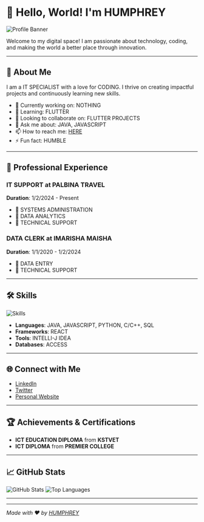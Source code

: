 # 👋 Hello, World! I'm HUMPHREY

![Profile Banner]()

Welcome to my digital space! I am passionate about technology, coding, and making the world a better place through innovation.

---

## 🌟 About Me

I am a IT SPECIALIST with a love for CODING. I thrive on creating impactful projects and continuously learning new skills. 

- 🔭 Currently working on: NOTHING
- 🌱 Learning: FLUTTER
- 👯 Looking to collaborate on: FLUTTER PROJECTS
- 💬 Ask me about: JAVA, JAVASCRIPT
- 📫 How to reach me: [HERE](mailto:humblesys09@gmail.com)
- ⚡ Fun fact: HUMBLE

---

## 💼 Professional Experience

### IT SUPPORT at PALBINA TRAVEL
**Duration**: 1/2/2024 - Present

- 📌 SYSTEMS ADMINISTRATION
- 📌 DATA ANALYTICS
- 📌 TECHNICAL SUPPORT

### DATA CLERK at IMARISHA MAISHA
**Duration**: 1/1/2020 - 1/2/2024

- 📌 DATA ENTRY
- 📌 TECHNICAL SUPPORT

---

## 🛠️ Skills

![Skills]()

- **Languages**: JAVA, JAVASCRIPT, PYTHON, C/C++, SQL
- **Frameworks**: REACT
- **Tools**: INTELLI-J IDEA
- **Databases**: ACCESS

---

## 🌐 Connect with Me

- [LinkedIn](https://www.linkedin.com/in/humphrey-ngugi-132a601b9/)
- [Twitter](https://twitter.com/yourusername)
- [Personal Website](https://yourwebsite.com)

---

## 🏆 Achievements & Certifications

- **ICT EDUCATION DIPLOMA** from **KSTVET**
- **ICT DIPLOMA** from **PREMIER COLLEGE**

---

## 📈 GitHub Stats

![GitHub Stats](https://github-readme-stats.vercel.app/api?username=humphrey1000&show_icons=true&theme=radical)
![Top Languages](https://github-readme-stats.vercel.app/api/top-langs/?username=humphrey1000&layout=compact&theme=radical)

---

<!-- ## 🔗 My Projects

### [Project Name 1]
**Description**: [Brief description of the project]
- [GitHub Repo](https://github.com/yourusername/projectname)
- [Live Demo](https://projectdemo.com)

### [Project Name 2]
**Description**: [Brief description of the project]
- [GitHub Repo](https://github.com/yourusername/projectname)
- [Live Demo](https://projectdemo.com) -->

---

*Made with ❤️ by [HUMPHREY](https://github.com/humphrey1000)*



<!---
humphrey1000/humphrey1000 is a ✨ special ✨ repository because its `README.md` (this file) appears on your GitHub profile.
You can click the Preview link to take a look at your changes.
--->
